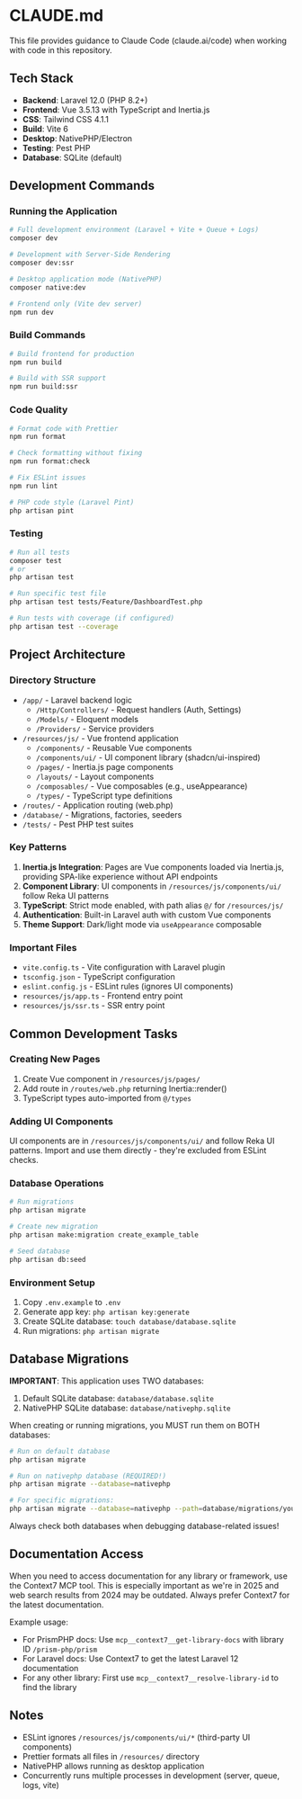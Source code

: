 # CLAUDE.md

This file provides guidance to Claude Code (claude.ai/code) when working with code in this repository.

## Tech Stack

- **Backend**: Laravel 12.0 (PHP 8.2+)
- **Frontend**: Vue 3.5.13 with TypeScript and Inertia.js
- **CSS**: Tailwind CSS 4.1.1
- **Build**: Vite 6
- **Desktop**: NativePHP/Electron
- **Testing**: Pest PHP
- **Database**: SQLite (default)

## Development Commands

### Running the Application

```bash
# Full development environment (Laravel + Vite + Queue + Logs)
composer dev

# Development with Server-Side Rendering
composer dev:ssr

# Desktop application mode (NativePHP)
composer native:dev

# Frontend only (Vite dev server)
npm run dev
```

### Build Commands

```bash
# Build frontend for production
npm run build

# Build with SSR support
npm run build:ssr
```

### Code Quality

```bash
# Format code with Prettier
npm run format

# Check formatting without fixing
npm run format:check

# Fix ESLint issues
npm run lint

# PHP code style (Laravel Pint)
php artisan pint
```

### Testing

```bash
# Run all tests
composer test
# or
php artisan test

# Run specific test file
php artisan test tests/Feature/DashboardTest.php

# Run tests with coverage (if configured)
php artisan test --coverage
```

## Project Architecture

### Directory Structure

- `/app/` - Laravel backend logic
  - `/Http/Controllers/` - Request handlers (Auth, Settings)
  - `/Models/` - Eloquent models
  - `/Providers/` - Service providers
- `/resources/js/` - Vue frontend application
  - `/components/` - Reusable Vue components
  - `/components/ui/` - UI component library (shadcn/ui-inspired)
  - `/pages/` - Inertia.js page components
  - `/layouts/` - Layout components
  - `/composables/` - Vue composables (e.g., useAppearance)
  - `/types/` - TypeScript type definitions
- `/routes/` - Application routing (web.php)
- `/database/` - Migrations, factories, seeders
- `/tests/` - Pest PHP test suites

### Key Patterns

1. **Inertia.js Integration**: Pages are Vue components loaded via Inertia.js, providing SPA-like experience without API endpoints
2. **Component Library**: UI components in `/resources/js/components/ui/` follow Reka UI patterns
3. **TypeScript**: Strict mode enabled, with path alias `@/` for `/resources/js/`
4. **Authentication**: Built-in Laravel auth with custom Vue components
5. **Theme Support**: Dark/light mode via `useAppearance` composable

### Important Files

- `vite.config.ts` - Vite configuration with Laravel plugin
- `tsconfig.json` - TypeScript configuration
- `eslint.config.js` - ESLint rules (ignores UI components)
- `resources/js/app.ts` - Frontend entry point
- `resources/js/ssr.ts` - SSR entry point

## Common Development Tasks

### Creating New Pages

1. Create Vue component in `/resources/js/pages/`
2. Add route in `/routes/web.php` returning Inertia::render()
3. TypeScript types auto-imported from `@/types`

### Adding UI Components

UI components are in `/resources/js/components/ui/` and follow Reka UI patterns. Import and use them directly - they're excluded from ESLint checks.

### Database Operations

```bash
# Run migrations
php artisan migrate

# Create new migration
php artisan make:migration create_example_table

# Seed database
php artisan db:seed
```

### Environment Setup

1. Copy `.env.example` to `.env`
2. Generate app key: `php artisan key:generate`
3. Create SQLite database: `touch database/database.sqlite`
4. Run migrations: `php artisan migrate`

## Database Migrations

**IMPORTANT**: This application uses TWO databases:
1. Default SQLite database: `database/database.sqlite`
2. NativePHP SQLite database: `database/nativephp.sqlite`

When creating or running migrations, you MUST run them on BOTH databases:
```bash
# Run on default database
php artisan migrate

# Run on nativephp database (REQUIRED!)
php artisan migrate --database=nativephp

# For specific migrations:
php artisan migrate --database=nativephp --path=database/migrations/your_migration.php
```

Always check both databases when debugging database-related issues!

## Documentation Access

When you need to access documentation for any library or framework, use the Context7 MCP tool. This is especially important as we're in 2025 and web search results from 2024 may be outdated. Always prefer Context7 for the latest documentation.

Example usage:
- For PrismPHP docs: Use `mcp__context7__get-library-docs` with library ID `/prism-php/prism`
- For Laravel docs: Use Context7 to get the latest Laravel 12 documentation
- For any other library: First use `mcp__context7__resolve-library-id` to find the library

## Notes

- ESLint ignores `/resources/js/components/ui/*` (third-party UI components)
- Prettier formats all files in `/resources/` directory
- NativePHP allows running as desktop application
- Concurrently runs multiple processes in development (server, queue, logs, vite)